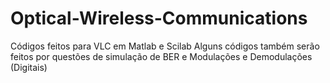# Optical-Wireless-Communications
Códigos feitos para VLC em Matlab e Scilab
Alguns códigos também serão feitos por questões de simulação de BER e Modulações e Demodulações (Digitais)
